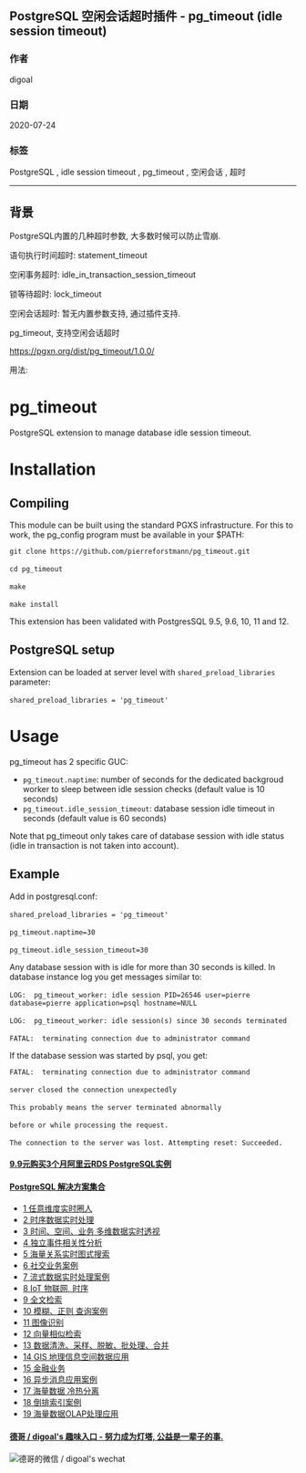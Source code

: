 ## PostgreSQL 空闲会话超时插件 - pg_timeout (idle session timeout)  
    
### 作者    
digoal    
    
### 日期    
2020-07-24    
    
### 标签    
PostgreSQL , idle session timeout , pg_timeout , 空闲会话 , 超时   
    
----    
    
## 背景    
PostgreSQL内置的几种超时参数, 大多数时候可以防止雪崩.  
  
语句执行时间超时: statement_timeout  
  
空闲事务超时: idle_in_transaction_session_timeout  
  
锁等待超时: lock_timeout  
  
空闲会话超时: 暂无内置参数支持, 通过插件支持.  
  
pg_timeout, 支持空闲会话超时  
  
https://pgxn.org/dist/pg_timeout/1.0.0/  
  
用法:  
  
# pg_timeout  
  
PostgreSQL extension to manage database idle session timeout.  
  
# Installation   
## Compiling  
  
This module can be built using the standard PGXS infrastructure. For this to work, the pg_config program must be available in your $PATH:  
  
`git clone https://github.com/pierreforstmann/pg_timeout.git` <br>  
`cd pg_timeout` <br>  
`make` <br>  
`make install` <br>  
  
This extension has been validated with PostgresSQL 9.5, 9.6, 10, 11 and 12.  
  
## PostgreSQL setup  
  
Extension can be loaded at server level with `shared_preload_libraries` parameter: <br>  
`shared_preload_libraries = 'pg_timeout'`  
  
# Usage  
  
pg_timeout has 2 specific GUC: <br>  
- `pg_timeout.naptime`: number of seconds for the dedicated backgroud worker to sleep between idle session checks (default value is 10 seconds)<br>  
- `pg_timeout.idle_session_timeout`: database session idle timeout in seconds (default value is 60 seconds)<br>  
  
Note that pg_timeout only takes care of database session with idle status (idle in transaction is not taken into account).  
  
## Example  
  
Add in postgresql.conf: <br>  
`shared_preload_libraries = 'pg_timeout'` <br>  
`pg_timeout.naptime=30` <br>  
`pg_timeout.idle_session_timeout=30` <br>  
  
Any database session with is idle for more than 30 seconds is killed. In database instance log you get messages similar to: <br>  
`LOG:  pg_timeout_worker: idle session PID=26546 user=pierre database=pierre application=psql hostname=NULL` <br>  
`LOG:  pg_timeout_worker: idle session(s) since 30 seconds terminated` <br>  
`FATAL:  terminating connection due to administrator command`  
  
If the database session was started by psql, you get:  
  
`FATAL:  terminating connection due to administrator command` <br>  
`server closed the connection unexpectedly` <br>  
`This probably means the server terminated abnormally` <br>  
`before or while processing the request.` <br>  
`The connection to the server was lost. Attempting reset: Succeeded.` <br>  
    
  
  
  
  
  
  
  
  
  
  
  
  
  
  
  
  
  
  
  
  
  
  
  
  
  
  
  
  
  
  
  
  
  
  
  
#### [9.9元购买3个月阿里云RDS PostgreSQL实例](https://www.aliyun.com/database/postgresqlactivity "57258f76c37864c6e6d23383d05714ea")
  
  
#### [PostgreSQL 解决方案集合](https://yq.aliyun.com/topic/118 "40cff096e9ed7122c512b35d8561d9c8")
- [1 任意维度实时圈人](https://yq.aliyun.com/topic/118 "40cff096e9ed7122c512b35d8561d9c8")
- [2 时序数据实时处理](https://yq.aliyun.com/topic/118 "40cff096e9ed7122c512b35d8561d9c8")
- [3 时间、空间、业务 多维数据实时透视](https://yq.aliyun.com/topic/118 "40cff096e9ed7122c512b35d8561d9c8")
- [4 独立事件相关性分析](https://yq.aliyun.com/topic/118 "40cff096e9ed7122c512b35d8561d9c8")
- [5 海量关系实时图式搜索](https://yq.aliyun.com/topic/118 "40cff096e9ed7122c512b35d8561d9c8")
- [6 社交业务案例](https://yq.aliyun.com/topic/118 "40cff096e9ed7122c512b35d8561d9c8")
- [7 流式数据实时处理案例](https://yq.aliyun.com/topic/118 "40cff096e9ed7122c512b35d8561d9c8")
- [8 IoT 物联网, 时序](https://yq.aliyun.com/topic/118 "40cff096e9ed7122c512b35d8561d9c8")
- [9 全文检索](https://yq.aliyun.com/topic/118 "40cff096e9ed7122c512b35d8561d9c8")
- [10 模糊、正则 查询案例](https://yq.aliyun.com/topic/118 "40cff096e9ed7122c512b35d8561d9c8")
- [11 图像识别](https://yq.aliyun.com/topic/118 "40cff096e9ed7122c512b35d8561d9c8")
- [12 向量相似检索](https://yq.aliyun.com/topic/118 "40cff096e9ed7122c512b35d8561d9c8")
- [13 数据清洗、采样、脱敏、批处理、合并](https://yq.aliyun.com/topic/118 "40cff096e9ed7122c512b35d8561d9c8")
- [14 GIS 地理信息空间数据应用](https://yq.aliyun.com/topic/118 "40cff096e9ed7122c512b35d8561d9c8")
- [15 金融业务](https://yq.aliyun.com/topic/118 "40cff096e9ed7122c512b35d8561d9c8")
- [16 异步消息应用案例](https://yq.aliyun.com/topic/118 "40cff096e9ed7122c512b35d8561d9c8")
- [17 海量数据 冷热分离](https://yq.aliyun.com/topic/118 "40cff096e9ed7122c512b35d8561d9c8")
- [18 倒排索引案例](https://yq.aliyun.com/topic/118 "40cff096e9ed7122c512b35d8561d9c8")
- [19 海量数据OLAP处理应用](https://yq.aliyun.com/topic/118 "40cff096e9ed7122c512b35d8561d9c8")
  
  
#### [德哥 / digoal's 趣味入口 - 努力成为灯塔, 公益是一辈子的事.](https://github.com/digoal/blog/blob/master/README.md "22709685feb7cab07d30f30387f0a9ae")
  
  
![德哥的微信 / digoal's wechat](../pic/digoal_weixin.jpg "f7ad92eeba24523fd47a6e1a0e691b59")
  
